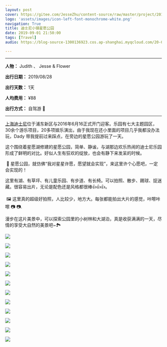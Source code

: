 ```yaml
---
layout: post
cover: https://gitee.com/JesseZhu/content-source/raw/master/project/201908/IMG_9072_cover.JPG
logo: 'assets/images/icon-left-font-monochrome-white.png'
navigation: True
title: 迪士尼小镇星愿公园
date: 2019-09-01 21:50:00
tags: [Travel]
audio: https://blog-source-1300136923.cos.ap-shanghai.myqcloud.com/20-04-rape-flower/you-cai-hua-kai.m

---
```


-----------------

**人物：** Judith 、 Jesse & Flower

**出行日期：** 2019/08/28

**出行天数：** 1天

**人均费用：** ¥88

**出行方式：** 自驾游 🚙

-----------------

​[上海迪士尼](https://www.shanghaidisneyresort.com/)位于浦东新区与2016年6月16正式开门迎客。乐园有七大主题园区，30余个游乐项目，20多项娱乐演出，由于我现在还小里面的项目几乎我都没办法玩，Dady 带我提前过来踩点，在旁边的星愿公园游玩了一天。

这个围绕着星愿湖修建的星愿公园，简单、静谧，与湖那边欢乐热闹的迪士尼乐园形成了鲜明的对比。好似人生有狂欢的绽放，也会有静下来发呆的时候。

​	🌠 星愿公园，就仿佛“我对星星许愿，愿望就会实现”，来这里许个心愿吧，一定会实现的！

​	这里有湖、有草坪、有儿童乐园、有步道、有长椅。可以拍照、散步、踢球、捉迷藏。很容易出片，无论是配色还是风格都很棒👍👍👍。

​	🖼 这里真的超级好拍照，人比较少，地方大。每张都能拍出大片的感觉，咔嚓咔嚓 📷 📷.

​	漫步在这片美景中，可以探索公园里的小树林和大湖泊，真是收获满满的一天，尽情的享受大自然的美景吧~🏞

![](https://gitee.com/JesseZhu/content-source/raw/master/project/201908/IMG_9073.JPG)

![](https://gitee.com/JesseZhu/content-source/raw/master/project/201908/IMG_9020.JPG)

![](https://gitee.com/JesseZhu/content-source/raw/master/project/201908/IMG_9014.JPG)

![](https://gitee.com/JesseZhu/content-source/raw/master/project/201908/IMG_9080.JPG)

![](https://gitee.com/JesseZhu/content-source/raw/master/project/201908/IMG_9082.JPG)

![](https://gitee.com/JesseZhu/content-source/raw/master/project/201908/IMG_9044.JPG)

![](https://gitee.com/JesseZhu/content-source/raw/master/project/201908/IMG_9029.JPG)

![](https://gitee.com/JesseZhu/content-source/raw/master/project/201908/IMG_9083.JPG)

![](https://gitee.com/JesseZhu/content-source/raw/master/project/201908/IMG_9085.JPG)

![](https://gitee.com/JesseZhu/content-source/raw/master/project/201908/IMG_9097.JPG)

![](https://gitee.com/JesseZhu/content-source/raw/master/project/201908/IMG_9105.JPG)

![](https://gitee.com/JesseZhu/content-source/raw/master/project/201908/IMG_9103.JPG)